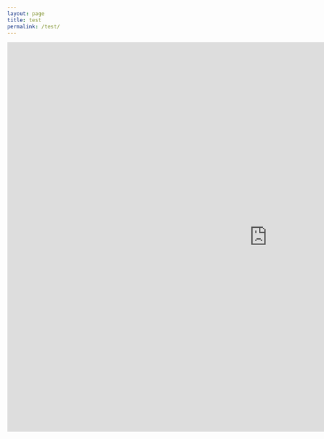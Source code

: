 ```yaml
---
layout: page
title: test
permalink: /test/
---
```


<iframe src="https://adrianaarellano.github.io/efdi_maps_test_2/" height="900" width="1200" style="border:none;"></iframe>
